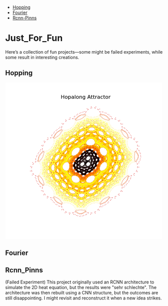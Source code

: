 - [Hopping](#Hopping)
- [Fourier](#Fourier)
- [Rcnn-Pinns](#Rcnn_Pinns)

# Just_For_Fun
Here’s a collection of fun projects—some might be failed experiments, while some result in interesting creations. 

## Hopping
![Hopping](./results/hopalong_attractor.png)

## Fourier


## Rcnn_Pinns
(Failed Experiment)
This project originally used an RCNN architecture to simulate the 2D heat equation, but the results were "sehr schlechte". The architecture was then rebuilt using a CNN structure, but the outcomes are still disappointing. I might revisit and reconstruct it when a new idea strikes.